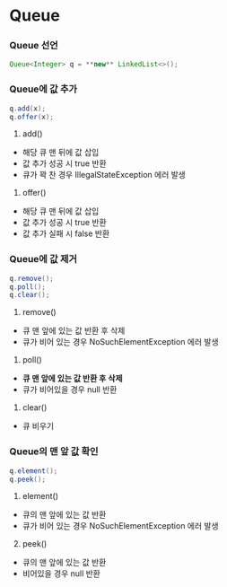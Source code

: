 # Queue

### Queue 선언

```java
Queue<Integer> q = **new** LinkedList<>();
```

### Queue에 값 추가

```java
q.add(x);
q.offer(x);
```

1. add()
- 해당 큐 맨 뒤에 값 삽입
- 값 추가 성공 시 true 반환
- 큐가 꽉 찬 경우 IllegalStateException 에러 발생

1. offer()
- 해당 큐 맨 뒤에 값 삽입
- 값 추가 성공 시 true 반환
- 값 추가 실패 시 false 반환

### Queue에 값 제거

```java
q.remove();
q.poll();
q.clear();
```

1. remove()
- 큐 맨 앞에 있는 값 반환 후 삭제
- 큐가 비어 있는 경우 NoSuchElementException 에러 발생

1. poll()
- **큐 맨 앞에 있는 값 반환 후 삭제**
- 큐가 비어있을 경우 null 반환

1. clear()
- 큐 비우기

### ****Queue의 맨 앞 값 확인****

```java
q.element();
q.peek();
```

1. element()

- 큐의 맨 앞에 있는 값 반환
- 큐가 비어 있는 경우 NoSuchElementException 에러 발생

2. peek()

- 큐의 맨 앞에 있는 값 반환
- 비어있을 경우 null 반환
